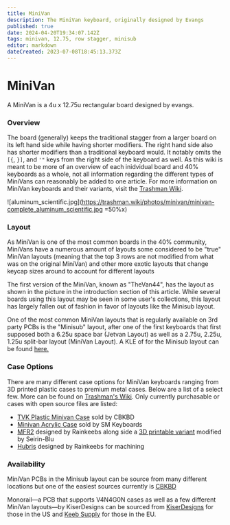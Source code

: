 ```yaml
---
title: MiniVan
description: The MiniVan keyboard, originally designed by Evangs
published: true
date: 2024-04-20T19:34:07.142Z
tags: minivan, 12.75, row stagger, minisub
editor: markdown
dateCreated: 2023-07-08T18:45:13.373Z
---
```


# MiniVan

A MiniVan is a 4u x 12.75u rectangular board designed by evangs.  

### Overview
The board (generally) keeps the traditional stagger from a larger board on its left hand side while having shorter modifiers. The right hand side also has shorter modifiers than a traditional keyboard would. It notably omits the `[{`, `}]`, and `'"` keys from the right side of the keyboard as well. As this wiki is meant to be more of an overview of each inidvidual board and 40% keyboards as a whole, not all information regarding the different types of MiniVans can reasonably be added to one article. For more information on MiniVan keyboards and their variants, visit the [Trashman Wiki](https://trashman.wiki).  

![aluminum_scientific.jpg](https://trashman.wiki/photos/minivan/minivan-complete_aluminum_scientific.jpg =50%x)

### Layout

As MiniVan is one of the most common boards in the 40% community, MiniVans have a numerous amount of layouts some considered to be "true" MiniVan layouts (meaning that the top 3 rows are not modified from what was on the original MiniVan) and other more exotic layouts that change keycap sizes around to account for different layouts

The first version of the MiniVan, known as "TheVan44", has the layout as shown in the picture in the introduction section of this article. While several boards using this layout may be seen in some user's collections, this layout has largely fallen out of fashion in favor of layouts like the Minisub layout.

One of the most common MiniVan layouts that is regularly available on 3rd party PCBs is the "Minisub" layout, after one of the first keyboards that first supposed both a 6.25u space bar (Jetvan Layout) as well as a 2.75u, 2.25u, 1.25u split-bar layout (MiniVan Layout).
A KLE of for the Minisub layout can be found [here.](http://www.keyboard-layout-editor.com/##@_name=Minisub&author=RainKeebs%3B&@_a:7%3B&=ESC&=Q&=W&=E&=R&=T&=Y&=U&=I&=O&=P&_a:3&w:1.75%3B&=BACKSPACE%0A%0A%0A%0A1.75%3B&@_w:1.25%3B&=TAB%0A%0A%0A%0A1.25&_a:7%3B&=A&=S&=D&=F&=G&=H&=J&=K&=L&_a:5%3B&=%0A'%0A%0A%0A%0A%0A%22&_a:3&w:1.5%3B&=ENTER%0A%0A%0A%0A1.5%3B&@_w:1.75%3B&=SHIFT%0A%0A%0A%0A1.75&_a:7%3B&=Z&=X&=C&=V&=B&=N&=M&_a:5%3B&=%0A,%0A%0A%0A%0A%0A%3C&=%0A.%0A%0A%0A%0A%0A%3E&_a:7%3B&=%E2%86%91&_a:5%3B&=%0A%2F%2F%0A%0A%0A%0A%0A%3F%3B&@_c=%2338c2d0&a:3&w:1.25%3B&=CTRL%0A%0A%0A%0A1.25&_a:7%3B&=GUI&_a:3&w:1.25%3B&=ALT%0A%0A%0A%0A1.25&_w:6.25%3B&=%0A%0A%0A%0A6.25&_a:7%3B&=%E2%86%90&=%E2%86%93&=%E2%86%92%3B&@_a:3&w:1.25%3B&=CTRL%0A%0A%0A%0A1.25&_a:7%3B&=GUI&_a:3&w:1.25%3B&=ALT%0A%0A%0A%0A1.25&_w:2.75%3B&=%0A%0A%0A%0A2.75&_w:2.25%3B&=BACKSPACE%0A%0A%0A%0A2.25&_w:1.25%3B&=FN%0A%0A%0A%0A1.25&_a:7%3B&=%E2%86%90&=%E2%86%93&=%E2%86%92)
### Case Options

There are many different case options for MiniVan keyboards ranging from 3D printed plastic cases to premium metal cases. Below are a list of a select few. More can be found on [Trashman's Wiki](https://trashman.wiki). Only currently purchasable or cases with open source files are listed:
- [TVK Plastic Minivan Case](https://www.cbkbd.com/product/minivan-accessories) sold by CBKBD
- [Minivan Acrylic Case](https://smkeyboards.com/products/minivan-acrylic-case) sold by SM Keyboards
- [MFR2](https://github.com/rainkeebs/mfr2) designed by Rainkeebs along side a [3D printable variant](https://github.com/seirin-blu/mfr2) modified by Seirin-Blu
- [Hubris](https://github.com/rainkeebs/hubris-mv-case) designed by Rainkeebs for machining

### Availability

MiniVan PCBs in the Minisub layout can be source from many different locations but one of the easiest sources currently is [CBKBD](https://www.cbkbd.com/product/minivan-kits)

Monorail—a PCB that supports V4N4G0N cases as well as a few different MiniVan layouts—by KiserDesigns can be sourced from [KiserDesigns](https://kiserdesigns.bigcartel.com/) for those in the US and [Keeb Supply](https://keeb.supply/products/monorail-v2-pcb) for those in the EU.



